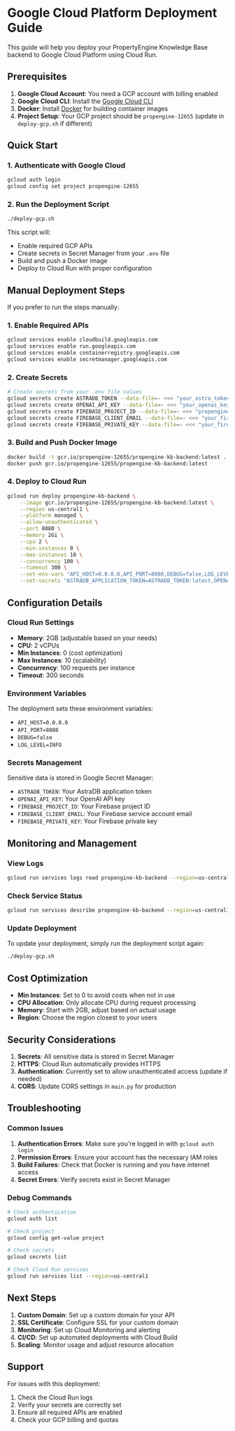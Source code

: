 # Google Cloud Platform Deployment Guide

This guide will help you deploy your PropertyEngine Knowledge Base backend to Google Cloud Platform using Cloud Run.

## Prerequisites

1. **Google Cloud Account**: You need a GCP account with billing enabled
2. **Google Cloud CLI**: Install the [Google Cloud CLI](https://cloud.google.com/sdk/docs/install)
3. **Docker**: Install [Docker](https://docs.docker.com/get-docker/) for building container images
4. **Project Setup**: Your GCP project should be `propengine-12655` (update in `deploy-gcp.sh` if different)

## Quick Start

### 1. Authenticate with Google Cloud

```bash
gcloud auth login
gcloud config set project propengine-12655
```

### 2. Run the Deployment Script

```bash
./deploy-gcp.sh
```

This script will:
- Enable required GCP APIs
- Create secrets in Secret Manager from your `.env` file
- Build and push a Docker image
- Deploy to Cloud Run with proper configuration

## Manual Deployment Steps

If you prefer to run the steps manually:

### 1. Enable Required APIs

```bash
gcloud services enable cloudbuild.googleapis.com
gcloud services enable run.googleapis.com
gcloud services enable containerregistry.googleapis.com
gcloud services enable secretmanager.googleapis.com
```

### 2. Create Secrets

```bash
# Create secrets from your .env file values
gcloud secrets create ASTRADB_TOKEN --data-file=- <<< "your_astra_token"
gcloud secrets create OPENAI_API_KEY --data-file=- <<< "your_openai_key"
gcloud secrets create FIREBASE_PROJECT_ID --data-file=- <<< "propengine-12655"
gcloud secrets create FIREBASE_CLIENT_EMAIL --data-file=- <<< "your_firebase_email"
gcloud secrets create FIREBASE_PRIVATE_KEY --data-file=- <<< "your_firebase_private_key"
```

### 3. Build and Push Docker Image

```bash
docker build -t gcr.io/propengine-12655/propengine-kb-backend:latest .
docker push gcr.io/propengine-12655/propengine-kb-backend:latest
```

### 4. Deploy to Cloud Run

```bash
gcloud run deploy propengine-kb-backend \
    --image gcr.io/propengine-12655/propengine-kb-backend:latest \
    --region us-central1 \
    --platform managed \
    --allow-unauthenticated \
    --port 8080 \
    --memory 2Gi \
    --cpu 2 \
    --min-instances 0 \
    --max-instances 10 \
    --concurrency 100 \
    --timeout 300 \
    --set-env-vars "API_HOST=0.0.0.0,API_PORT=8080,DEBUG=false,LOG_LEVEL=INFO" \
    --set-secrets "ASTRADB_APPLICATION_TOKEN=ASTRADB_TOKEN:latest,OPENAI_API_KEY=OPENAI_API_KEY:latest,FIREBASE_PROJECT_ID=FIREBASE_PROJECT_ID:latest,FIREBASE_CLIENT_EMAIL=FIREBASE_CLIENT_EMAIL:latest,FIREBASE_PRIVATE_KEY=FIREBASE_PRIVATE_KEY:latest"
```

## Configuration Details

### Cloud Run Settings

- **Memory**: 2GB (adjustable based on your needs)
- **CPU**: 2 vCPUs
- **Min Instances**: 0 (cost optimization)
- **Max Instances**: 10 (scalability)
- **Concurrency**: 100 requests per instance
- **Timeout**: 300 seconds

### Environment Variables

The deployment sets these environment variables:
- `API_HOST=0.0.0.0`
- `API_PORT=8080`
- `DEBUG=false`
- `LOG_LEVEL=INFO`

### Secrets Management

Sensitive data is stored in Google Secret Manager:
- `ASTRADB_TOKEN`: Your AstraDB application token
- `OPENAI_API_KEY`: Your OpenAI API key
- `FIREBASE_PROJECT_ID`: Your Firebase project ID
- `FIREBASE_CLIENT_EMAIL`: Your Firebase service account email
- `FIREBASE_PRIVATE_KEY`: Your Firebase private key

## Monitoring and Management

### View Logs

```bash
gcloud run services logs read propengine-kb-backend --region=us-central1
```

### Check Service Status

```bash
gcloud run services describe propengine-kb-backend --region=us-central1
```

### Update Deployment

To update your deployment, simply run the deployment script again:

```bash
./deploy-gcp.sh
```

## Cost Optimization

- **Min Instances**: Set to 0 to avoid costs when not in use
- **CPU Allocation**: Only allocate CPU during request processing
- **Memory**: Start with 2GB, adjust based on actual usage
- **Region**: Choose the region closest to your users

## Security Considerations

1. **Secrets**: All sensitive data is stored in Secret Manager
2. **HTTPS**: Cloud Run automatically provides HTTPS
3. **Authentication**: Currently set to allow unauthenticated access (update if needed)
4. **CORS**: Update CORS settings in `main.py` for production

## Troubleshooting

### Common Issues

1. **Authentication Errors**: Make sure you're logged in with `gcloud auth login`
2. **Permission Errors**: Ensure your account has the necessary IAM roles
3. **Build Failures**: Check that Docker is running and you have internet access
4. **Secret Errors**: Verify secrets exist in Secret Manager

### Debug Commands

```bash
# Check authentication
gcloud auth list

# Check project
gcloud config get-value project

# Check secrets
gcloud secrets list

# Check Cloud Run services
gcloud run services list --region=us-central1
```

## Next Steps

1. **Custom Domain**: Set up a custom domain for your API
2. **SSL Certificate**: Configure SSL for your custom domain
3. **Monitoring**: Set up Cloud Monitoring and alerting
4. **CI/CD**: Set up automated deployments with Cloud Build
5. **Scaling**: Monitor usage and adjust resource allocation

## Support

For issues with this deployment:
1. Check the Cloud Run logs
2. Verify your secrets are correctly set
3. Ensure all required APIs are enabled
4. Check your GCP billing and quotas
